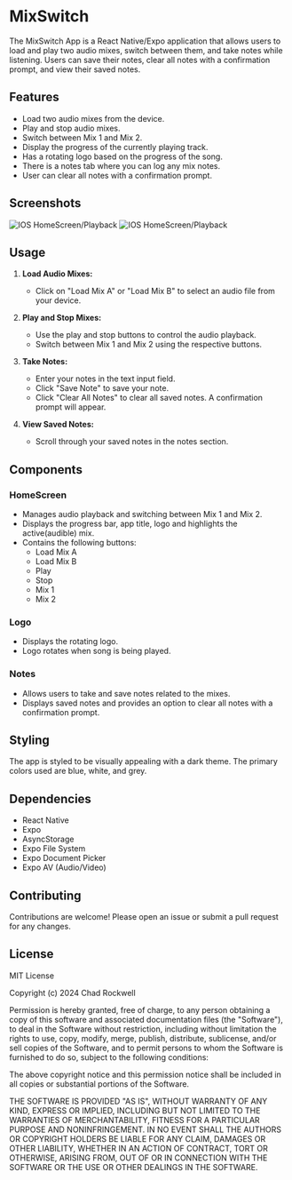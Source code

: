 # MixSwitch

The MixSwitch App is a React Native/Expo application that allows users to load and play two audio mixes, switch between them, and take notes while listening. Users can save their notes, clear all notes with a confirmation prompt, and view their saved notes.

## Features

- Load two audio mixes from the device.
- Play and stop audio mixes.
- Switch between Mix 1 and Mix 2.
- Display the progress of the currently playing track.
- Has a rotating logo based on the progress of the song.
- There is a notes tab where you can log any mix notes.
- User can clear all notes with a confirmation prompt.

## Screenshots
![IOS HomeScreen/Playback](screenshots/ios-screenshot-playback.jpg)
![IOS HomeScreen/Playback](screenshots/ios-screenshot-mixnotes.jpg)


## Usage

1. **Load Audio Mixes:**
    - Click on "Load Mix A" or "Load Mix B" to select an audio file from your device.

2. **Play and Stop Mixes:**
    - Use the play and stop buttons to control the audio playback.
    - Switch between Mix 1 and Mix 2 using the respective buttons.

3. **Take Notes:**
    - Enter your notes in the text input field.
    - Click "Save Note" to save your note.
    - Click "Clear All Notes" to clear all saved notes. A confirmation prompt will appear.

4. **View Saved Notes:**
    - Scroll through your saved notes in the notes section.

## Components

### HomeScreen

- Manages audio playback and switching between Mix 1 and Mix 2.
- Displays the progress bar, app title, logo and highlights the active(audible) mix.
- Contains the following buttons:
  - Load Mix A
  - Load Mix B
  - Play
  - Stop
  - Mix 1
  - Mix 2

### Logo

- Displays the rotating logo.
- Logo rotates when song is being played.

### Notes

- Allows users to take and save notes related to the mixes.
- Displays saved notes and provides an option to clear all notes with a confirmation prompt.

## Styling

The app is styled to be visually appealing with a dark theme. The primary colors used are blue, white, and grey.

## Dependencies

- React Native
- Expo
- AsyncStorage
- Expo File System
- Expo Document Picker
- Expo AV (Audio/Video)

## Contributing

Contributions are welcome! Please open an issue or submit a pull request for any changes.

## License

MIT License

Copyright (c) 2024 Chad Rockwell

Permission is hereby granted, free of charge, to any person obtaining a copy
of this software and associated documentation files (the "Software"), to deal
in the Software without restriction, including without limitation the rights
to use, copy, modify, merge, publish, distribute, sublicense, and/or sell
copies of the Software, and to permit persons to whom the Software is
furnished to do so, subject to the following conditions:

The above copyright notice and this permission notice shall be included in all
copies or substantial portions of the Software.

THE SOFTWARE IS PROVIDED "AS IS", WITHOUT WARRANTY OF ANY KIND, EXPRESS OR
IMPLIED, INCLUDING BUT NOT LIMITED TO THE WARRANTIES OF MERCHANTABILITY,
FITNESS FOR A PARTICULAR PURPOSE AND NONINFRINGEMENT. IN NO EVENT SHALL THE
AUTHORS OR COPYRIGHT HOLDERS BE LIABLE FOR ANY CLAIM, DAMAGES OR OTHER
LIABILITY, WHETHER IN AN ACTION OF CONTRACT, TORT OR OTHERWISE, ARISING FROM,
OUT OF OR IN CONNECTION WITH THE SOFTWARE OR THE USE OR OTHER DEALINGS IN THE
SOFTWARE.

